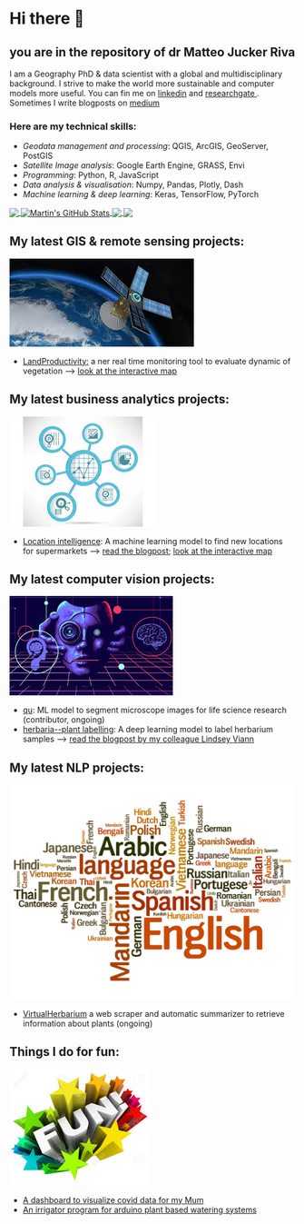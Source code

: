 # Hi there 👋



## you are in the repository of dr Matteo Jucker Riva   
   
I am a Geography PhD & data scientist with a global and multidisciplinary background.
I strive to make the world more sustainable and computer models more useful. You can fin me on [linkedin](https://www.linkedin.com/in/matteojriva/) and [researchgate 
](https://www.researchgate.net/profile/Matteo_Jucker_Riva). Sometimes I write blogposts on [medium](https://matteo-jriva.medium.com/)

### Here are my technical skills:

- *Geodata management and processing*: QGIS, ArcGIS, GeoServer, PostGIS
- *Satellite Image analysis*: Google Earth Engine, GRASS, Envi
- *Programming*: Python, R, JavaScript
- *Data analysis & visualisation*: Numpy, Pandas, Plotly, Dash
- *Machine learning & deep learning*: Keras, TensorFlow, PyTorch

<a href="https://github.com/ciskoh/ciskoh">
  <img align="center" src="https://github-readme-stats.vercel.app/api/top-langs/?username=ciskoh&hide=java,html&title_color=ffffff&text_color=c9cacc&icon_color=2bbc8a&bg_color=1d1f21" />
</a>

<a href="https://github.com/ciskoh/ciskoh">
  <img align="center" src="https://github-readme-stats.vercel.app/api?username=ciskoh&show_icons=true&line_height=27&count_private=true&title_color=ffffff&text_color=c9cacc&icon_color=2bbc8a&bg_color=1d1f21" alt="Martin's GitHub Stats" />
</a>
<a href="https://github.com/ciskoh/ciskoh">
  <img align="center" src="https://github-readme-stats.vercel.app/api/pin/?username=ciskoh&repo=python-project-blueprint&title_color=ffffff&text_color=c9cacc&icon_color=2bbc8a&bg_color=1d1f21" />
</a>


<a href="https://github.com/ciskoh/ciskoh">
  <img align="center" src="https://github-readme-stats.vercel.app/api/pin/?username=ciskoh&repo=go-project-blueprint&title_color=ffffff&text_color=c9cacc&icon_color=2bbc8a&bg_color=1d1f21" />
</a>    

## My latest GIS & remote sensing projects:
   
![SAT](SAT.jpeg)   
- [LandProductivity:](https://github.com/ciskoh/LandProductivity) a ner real time monitoring tool to evaluate dynamic of vegetation --> [look at the interactive map](https://matteojriva.users.earthengine.app/view/suiviedesinterventionsmidelt)

## My latest business analytics projects:
   ![BUSINESS](BUSINESS.jpeg)   
- [Location intelligence](https://github.com/ciskoh/migros_branch_optimisation): A machine learning model to find new locations for supermarkets --> [read the blogpost](https://matteo-jriva.medium.com/location-intelligence-the-branch-network-optimization-problem-4aa4740088d8); [look at the interactive map](https://www.google.com/maps/d/u/0/edit?mid=1_uX0U2V-byD1GLv0KRuWC2Gxv2wRuNT7&usp=sharing)

## My latest computer vision projects:   
   ![COMPvIZ](COMPvIZ.jpeg)    
- [qu](https://github.com/ciskoh/qu): ML model to segment microscope images for life science research (contributor, ongoing)   
- [herbaria--plant labelling](https://github.com/ciskoh/herbaria--plant-labeling): A deep learning model to label herbarium samples --> [read the blogpost by my colleague Lindsey Viann](https://lindseyviann.medium.com/final-bootcamp-blitz-b0e94407b0a)

## My latest NLP projects:   
   ![LANG](LANG.jpeg)   
- [VirtualHerbarium](https://github.com/ciskoh/VirtualHerbarium) a web scraper and automatic summarizer to retrieve information about plants (ongoing)

## Things I do for fun:   
   ![FUN](FUN.jpeg)   
- [A dashboard to visualize covid data for my Mum](https://github.com/ciskoh/mamma-il-covid)   
- [An irrigator program for arduino plant based watering systems](https://github.com/ciskoh/irrigator_v2)   